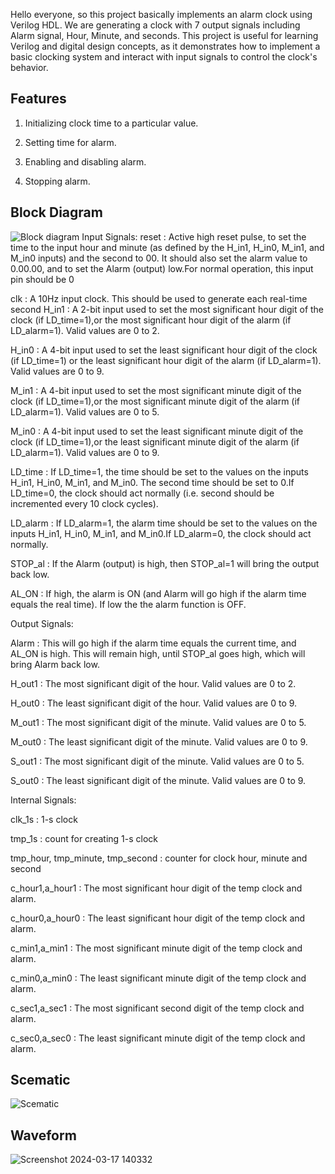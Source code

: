 Hello everyone, so this project basically implements an alarm clock using Verilog HDL.
We are generating a clock with 7 output signals including Alarm signal, Hour, Minute, and seconds.
This project is useful for learning Verilog and digital design concepts, as it demonstrates how to implement a basic clocking system and interact with input signals to control the clock's behavior.
## Features
1. Initializing clock time to a particular value.

2. Setting time for alarm.

3. Enabling and disabling alarm.

3. Stopping alarm.

## Block Diagram
![Block diagram](https://github.com/VinayakPrakashh/FPGA/assets/101159818/03efefad-8776-47cd-89e0-6d55b5de7e83)
Input Signals: reset : Active high reset pulse, to set the time to the input hour and minute (as defined by the H_in1, H_in0, M_in1, and M_in0 inputs) and the second to 00. It should also set the alarm value to 0.00.00, and to set the Alarm (output) low.For normal operation, this input pin should be 0

clk : A 10Hz input clock. This should be used to generate each real-time second H_in1 : A 2-bit input used to set the most significant hour digit of the clock (if LD_time=1),or the most significant hour digit of the alarm (if LD_alarm=1). Valid values are 0 to 2.

H_in0 : A 4-bit input used to set the least significant hour digit of the clock (if LD_time=1) or the least significant hour digit of the alarm (if LD_alarm=1). Valid values are 0 to 9.

M_in1 : A 4-bit input used to set the most significant minute digit of the clock (if LD_time=1),or the most significant minute digit of the alarm (if LD_alarm=1). Valid values are 0 to 5.

M_in0 : A 4-bit input used to set the least significant minute digit of the clock (if LD_time=1),or the least significant minute digit of the alarm (if LD_alarm=1). Valid values are 0 to 9.

LD_time : If LD_time=1, the time should be set to the values on the inputs H_in1, H_in0, M_in1, and M_in0. The second time should be set to 0.If LD_time=0, the clock should act normally (i.e. second should be incremented every 10 clock cycles).

LD_alarm : If LD_alarm=1, the alarm time should be set to the values on the inputs H_in1, H_in0, M_in1, and M_in0.If LD_alarm=0, the clock should act normally.

STOP_al : If the Alarm (output) is high, then STOP_al=1 will bring the output back low.

AL_ON : If high, the alarm is ON (and Alarm will go high if the alarm time equals the real time). If low the the alarm function is OFF.

Output Signals:

Alarm : This will go high if the alarm time equals the current time, and AL_ON is high. This will remain high, until STOP_al goes high, which will bring Alarm back low.

H_out1 : The most significant digit of the hour. Valid values are 0 to 2.

H_out0 : The least significant digit of the hour. Valid values are 0 to 9.

M_out1 : The most significant digit of the minute. Valid values are 0 to 5.

M_out0 : The least significant digit of the minute. Valid values are 0 to 9.

S_out1 : The most significant digit of the minute. Valid values are 0 to 5.

S_out0 : The least significant digit of the minute. Valid values are 0 to 9.

Internal Signals:

clk_1s : 1-s clock

tmp_1s : count for creating 1-s clock

tmp_hour, tmp_minute, tmp_second : counter for clock hour, minute and second

c_hour1,a_hour1 : The most significant hour digit of the temp clock and alarm.

c_hour0,a_hour0 : The least significant hour digit of the temp clock and alarm.

c_min1,a_min1 : The most significant minute digit of the temp clock and alarm.

c_min0,a_min0 : The least significant minute digit of the temp clock and alarm.

c_sec1,a_sec1 : The most significant second digit of the temp clock and alarm.

c_sec0,a_sec0 : The least significant minute digit of the temp clock and alarm.
## Scematic
![Scematic](https://github.com/VinayakPrakashh/FPGA/assets/101159818/4b9ddc8b-26b1-4865-8a24-11e759c65f2d)
## Waveform
![Screenshot 2024-03-17 140332](https://github.com/VinayakPrakashh/FPGA/assets/101159818/ff025b67-76ba-43a4-9658-052fa3858c78)


